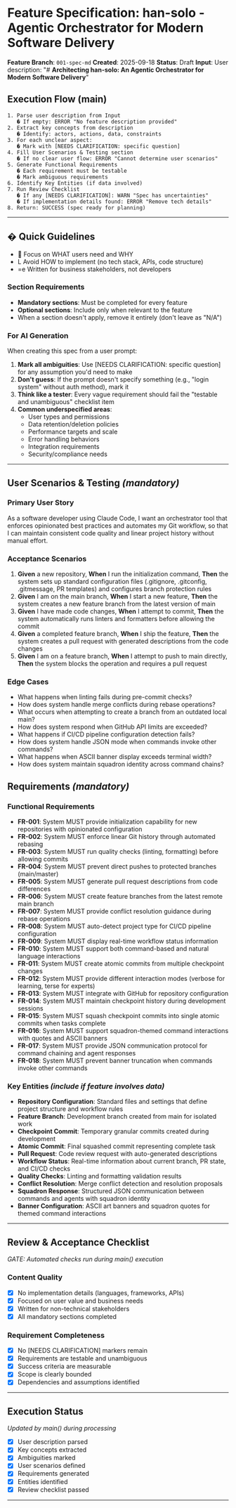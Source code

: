 # Feature Specification: han-solo - Agentic Orchestrator for Modern Software Delivery

**Feature Branch**: `001-spec-md`
**Created**: 2025-09-18
**Status**: Draft
**Input**: User description: "# **Architecting han-solo: An Agentic Orchestrator for Modern Software Delivery**"

## Execution Flow (main)
```
1. Parse user description from Input
   � If empty: ERROR "No feature description provided"
2. Extract key concepts from description
   � Identify: actors, actions, data, constraints
3. For each unclear aspect:
   � Mark with [NEEDS CLARIFICATION: specific question]
4. Fill User Scenarios & Testing section
   � If no clear user flow: ERROR "Cannot determine user scenarios"
5. Generate Functional Requirements
   � Each requirement must be testable
   � Mark ambiguous requirements
6. Identify Key Entities (if data involved)
7. Run Review Checklist
   � If any [NEEDS CLARIFICATION]: WARN "Spec has uncertainties"
   � If implementation details found: ERROR "Remove tech details"
8. Return: SUCCESS (spec ready for planning)
```

---

## � Quick Guidelines
-  Focus on WHAT users need and WHY
- L Avoid HOW to implement (no tech stack, APIs, code structure)
- =e Written for business stakeholders, not developers

### Section Requirements
- **Mandatory sections**: Must be completed for every feature
- **Optional sections**: Include only when relevant to the feature
- When a section doesn't apply, remove it entirely (don't leave as "N/A")

### For AI Generation
When creating this spec from a user prompt:
1. **Mark all ambiguities**: Use [NEEDS CLARIFICATION: specific question] for any assumption you'd need to make
2. **Don't guess**: If the prompt doesn't specify something (e.g., "login system" without auth method), mark it
3. **Think like a tester**: Every vague requirement should fail the "testable and unambiguous" checklist item
4. **Common underspecified areas**:
   - User types and permissions
   - Data retention/deletion policies
   - Performance targets and scale
   - Error handling behaviors
   - Integration requirements
   - Security/compliance needs

---

## User Scenarios & Testing *(mandatory)*

### Primary User Story
As a software developer using Claude Code, I want an orchestrator tool that enforces opinionated best practices and automates my Git workflow, so that I can maintain consistent code quality and linear project history without manual effort.

### Acceptance Scenarios
1. **Given** a new repository, **When** I run the initialization command, **Then** the system sets up standard configuration files (.gitignore, .gitconfig, .gitmessage, PR templates) and configures branch protection rules
2. **Given** I am on the main branch, **When** I start a new feature, **Then** the system creates a new feature branch from the latest version of main
3. **Given** I have made code changes, **When** I attempt to commit, **Then** the system automatically runs linters and formatters before allowing the commit
4. **Given** a completed feature branch, **When** I ship the feature, **Then** the system creates a pull request with generated descriptions from the code changes
5. **Given** I am on a feature branch, **When** I attempt to push to main directly, **Then** the system blocks the operation and requires a pull request

### Edge Cases
- What happens when linting fails during pre-commit checks?
- How does system handle merge conflicts during rebase operations?
- What occurs when attempting to create a branch from an outdated local main?
- How does system respond when GitHub API limits are exceeded?
- What happens if CI/CD pipeline configuration detection fails?
- How does system handle JSON mode when commands invoke other commands?
- What happens when ASCII banner display exceeds terminal width?
- How does system maintain squadron identity across command chains?

## Requirements *(mandatory)*

### Functional Requirements
- **FR-001**: System MUST provide initialization capability for new repositories with opinionated configuration
- **FR-002**: System MUST enforce linear Git history through automated rebasing
- **FR-003**: System MUST run quality checks (linting, formatting) before allowing commits
- **FR-004**: System MUST prevent direct pushes to protected branches (main/master)
- **FR-005**: System MUST generate pull request descriptions from code differences
- **FR-006**: System MUST create feature branches from the latest remote main branch
- **FR-007**: System MUST provide conflict resolution guidance during rebase operations
- **FR-008**: System MUST auto-detect project type for CI/CD pipeline configuration
- **FR-009**: System MUST display real-time workflow status information
- **FR-010**: System MUST support both command-based and natural language interactions
- **FR-011**: System MUST create atomic commits from multiple checkpoint changes
- **FR-012**: System MUST provide different interaction modes (verbose for learning, terse for experts)
- **FR-013**: System MUST integrate with GitHub for repository configuration
- **FR-014**: System MUST maintain checkpoint history during development sessions
- **FR-015**: System MUST squash checkpoint commits into single atomic commits when tasks complete
- **FR-016**: System MUST support squadron-themed command interactions with quotes and ASCII banners
- **FR-017**: System MUST provide JSON communication protocol for command chaining and agent responses
- **FR-018**: System MUST prevent banner truncation when commands invoke other commands

### Key Entities *(include if feature involves data)*
- **Repository Configuration**: Standard files and settings that define project structure and workflow rules
- **Feature Branch**: Development branch created from main for isolated work
- **Checkpoint Commit**: Temporary granular commits created during development
- **Atomic Commit**: Final squashed commit representing complete task
- **Pull Request**: Code review request with auto-generated descriptions
- **Workflow Status**: Real-time information about current branch, PR state, and CI/CD checks
- **Quality Checks**: Linting and formatting validation results
- **Conflict Resolution**: Merge conflict detection and resolution proposals
- **Squadron Response**: Structured JSON communication between commands and agents with squadron identity
- **Banner Configuration**: ASCII art banners and squadron quotes for themed command interactions

---

## Review & Acceptance Checklist
*GATE: Automated checks run during main() execution*

### Content Quality
- [x] No implementation details (languages, frameworks, APIs)
- [x] Focused on user value and business needs
- [x] Written for non-technical stakeholders
- [x] All mandatory sections completed

### Requirement Completeness
- [x] No [NEEDS CLARIFICATION] markers remain
- [x] Requirements are testable and unambiguous
- [x] Success criteria are measurable
- [x] Scope is clearly bounded
- [x] Dependencies and assumptions identified

---

## Execution Status
*Updated by main() during processing*

- [x] User description parsed
- [x] Key concepts extracted
- [x] Ambiguities marked
- [x] User scenarios defined
- [x] Requirements generated
- [x] Entities identified
- [x] Review checklist passed

---